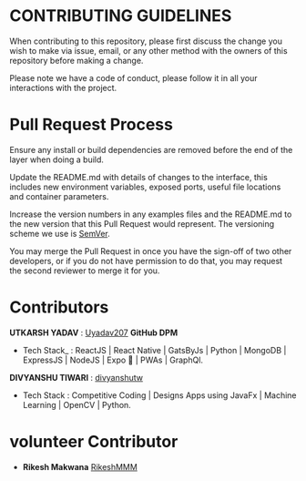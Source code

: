 # **CONTRIBUTING GUIDELINES**

When contributing to this repository, please first discuss the change you wish to make via issue, email, or any other method with the owners of this repository before making a change.

Please note we have a code of conduct, please follow it in all your interactions with the project.

# **Pull Request Process**

Ensure any install or build dependencies are removed before the end of the layer when doing a build.

Update the README.md with details of changes to the interface, this includes new environment variables, exposed ports, useful file locations and container parameters.

Increase the version numbers in any examples files and the README.md to the new version that this Pull Request would represent. The versioning scheme we use is [SemVer](https://semver.org/).

You may merge the Pull Request in once you have the sign-off of two other developers, or if you do not have permission to do that, you may request the second reviewer to merge it for you.

# Contributors
 
**UTKARSH YADAV**  : [Uyadav207](https://github.com/Uyadav207) **GitHub DPM**

- Tech Stack_ : ReactJS | React Native | GatsByJs | Python | MongoDB | ExpressJS | NodeJS | Expo 📱 | PWAs | GraphQl. 

**DIVYANSHU TIWARI** : [divyanshutw](https://github.com/divyanshutw)

- Tech Stack : Competitive Coding | Designs Apps using JavaFx | Machine Learning | OpenCV | Python.

# volunteer Contributor

* **Rikesh Makwana** [RikeshMMM](https://github.com/RikeshMMM)
